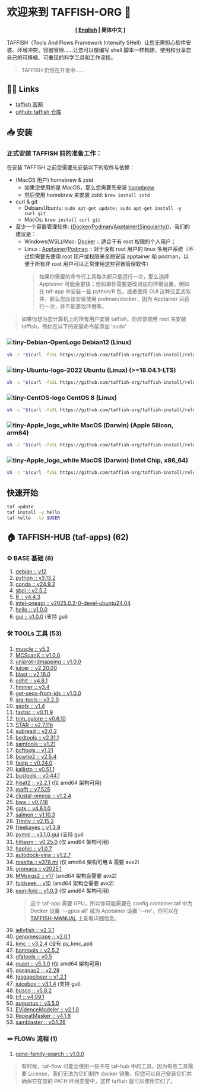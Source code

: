 # 欢迎来到 TAFFISH-ORG 👋

<p align="center"><strong>[ <a href="./README.md">English</a> | 简体中文 ]</strong></p>

TAFFISH（Tools And Flows Framework Intensify SHell）让您无需担心软件安装、环境冲突、容器管理……让您可以像编写 shell 脚本一样构建、使用和分享您自己的可移植、可重现的科学工具和工作流程。
> TAFFISH 仍然在开发中……



## ⛓️‍💥 Links
- [taffish 官网](https://taffish.com)
- [github: taffish 仓库](https://github.com/taffish-org/taffish-hub)



## 📥 安装

### 正式安装 TAFFISH 前的准备工作：
在安装 TAFFISH 之前您需要先安装以下的软件与依赖：
- (MacOS 用户) homebrew & zstd
  - 如果您使用的是 MacOS，那么您需要先安装 [homebrew](https://brew.sh/zh-cn/)
  - 然后使用 homebrew 来安装 zstd: `brew install zstd`
- curl & git
  - Debian/Ubuntu: `sudo apt-get update; sudo apt-get install -y curl git`
  - MacOs: `brew install curl git`
- 至少一个容器管理软件: ([Docker](https://www.docker.com/)/[Podman](https://podman.io/)/[Apptainer(Singularity)](https://apptainer.org/index.html))，我们的建议是：
  - Windows(WSL)/Mac: [Docker](https://www.docker.com/) :: 适合于有 root 权限的个人用户；
  - Linux : [Apptainer](https://apptainer.org/index.html)/[Podman](https://podman.io/) :: 对于没有 root 用户的 linux 多用户系统（不过您需要先使用 root 用户或权限来全局安装 apptainer 和 podman，以便于所有非 root 用户可以正常使用这些容器管理软件）
    > 如果你需要的命令行工具每次都只是运行一次，那么选择 Apptainer 可能会更快；但如果你需要更改对应的环境设置，例如在 taf-app 中安装一些 python/R 包，或者使用 GUI 这种交互式软件，那么您应该安装使用 podman/docker，因为 Apptainer 只运行一次，并不能更改环境等。

> 如果你想为您计算机上的所有用户安装 taffish，你应该使用 root 来安装 taffish，例如在以下的安装命令前添加 'sudo'

### ![tiny-Debian-OpenLogo](https://github.com/user-attachments/assets/fc2e8de9-fbfc-4675-8d37-5181474be5b3) Debian12 (Linux)

```bash
sh -c "$(curl -fsSL https://github.com/taffish-org/taffish-install/releases/download/latest/install-taffish-debian12-amd64-beta.sh)" -n
```

### ![tiny-Ubuntu-logo-2022](https://github.com/user-attachments/assets/fcdbcd66-0fe8-42a9-bf44-714c24d0fbdf) Ubuntu (Linux) (>=18.04.1-LTS)

```bash
sh -c "$(curl -fsSL https://github.com/taffish-org/taffish-install/releases/download/latest/install-taffish-ubuntu-amd64-beta.sh)" -n
```

### ![tiny-CentOS-logo](https://github.com/user-attachments/assets/676ffdc2-2f42-4fe1-b6b7-334b84b155f3) CentOS 8 (Linux)

```bash
sh -c "$(curl -fsSL https://github.com/taffish-org/taffish-install/releases/download/latest/install-taffish-centos8-amd64-beta.sh)" -n
```

### ![tiny-Apple_logo_white](https://github.com/user-attachments/assets/36d1ec28-1577-4cd0-a10a-cdaf08952771) MacOS (Darwin) (Apple Silicon, arm64)

```bash
sh -c "$(curl -fsSL https://github.com/taffish-org/taffish-install/releases/download/latest/install-taffish-darwin-arm64-beta.sh)" -n
```

### ![tiny-Apple_logo_white](https://github.com/user-attachments/assets/36d1ec28-1577-4cd0-a10a-cdaf08952771) MacOS (Darwin) (Intel Chip, x86_64)

```bash
sh -c "$(curl -fsSL https://github.com/taffish-org/taffish-install/releases/download/latest/install-taffish-darwin-amd64-beta.sh)" -n
```



## 快速开始

```bash
taf update
taf install -y hello
taf-hello --to $USER
```



## 🏠 TAFFISH-HUB (taf-apps) (62)

### ⚙️ BASE 基础 (8)
1. [debian :: v12](https://github.com/taffish-org/debian)
2. [python :: v3.13.2](https://github.com/taffish-org/python)
3. [conda :: v24.9.2](https://github.com/taffish-org/conda)
4. [sbcl :: v2.5.2](https://github.com/taffish-org/sbcl)
5. [R :: v4.4.3](https://github.com/taffish-org/R)
6. [intel-oneapi :: v2025.0.2-0-devel-ubuntu24.04](https://github.com/taffish-org/intel-oneapi)
7. [hello :: v1.0.0](https://github.com/taffish-org/hello)
8. [gui :: v1.0.0](https://github.com/taffish-org/gui) (支持 gui)

### 🛠️ TOOLs 工具 (53)
1. [muscle :: v5.3](https://github.com/taffish-org/muscle)
2. [MCScanX :: v1.0.0](https://github.com/taffish-org/MCScanX)
3. [uniprot-idmapping :: v1.0.0](https://github.com/taffish-org/uniprot-idmapping)
4. [juicer :: v2.20.00](https://github.com/taffish-org/juicer)
5. [blast :: v2.16.0](https://github.com/taffish-org/blast)
6. [cdhit :: v4.8.1](https://github.com/taffish-org/cdhit)
7. [hmmer :: v3.4](https://github.com/taffish-org/hmmer)
8. [get-seqs-from-ids :: v1.0.0](https://github.com/taffish-org/get-seqs-from-ids)
9. [sra-tools :: v3.2.0](https://github.com/taffish-org/sra-tools)
10. [seqtk :: v1.4](https://github.com/taffish-org/seqtk)
11. [fastqc :: v0.11.9](https://github.com/taffish-org/fastqc)
12. [trim_galore :: v0.6.10](https://github.com/taffish-org/trim_galore)
13. [STAR :: v2.7.11b](https://github.com/taffish-org/STAR)
14. [subread :: v2.0.2](https://github.com/taffish-org/subread)
15. [bedtools :: v2.31.1](https://github.com/taffish-org/bedtools)
16. [samtools :: v1.21](https://github.com/taffish-org/samtools)
17. [bcftools :: v1.21](https://github.com/taffish-org/bcftools)
18. [bowtie2 :: v2.5.4](https://github.com/taffish-org/bowtie2)
19. [fastp :: v0.24.0](https://github.com/taffish-org/fastp)
20. [kallisto :: v0.51.1](https://github.com/taffish-org/kallisto)
21. [bustools :: v0.44.1](https://github.com/taffish-org/bustools)
22. [hisat2 :: v2.2.1](https://github.com/taffish-org/hisat2) (仅 amd64 架构可用)
23. [mafft :: v7.525](https://github.com/taffish-org/mafft)
24. [clustal-omega :: v1.2.4](https://github.com/taffish-org/clustal-omega)
25. [bwa :: v0.7.18](https://github.com/taffish-org/bwa)
26. [gatk :: v4.6.1.0](https://github.com/taffish-org/gatk)
27. [salmon :: v1.10.3](https://github.com/taffish-org/salmon)
28. [Trinity :: v2.15.2](https://github.com/taffish-org/Trinity)
29. [freebayes :: v1.3.9](https://github.com/taffish-org/freebayes)
30. [pymol :: v3.1.0.gui](https://github.com/taffish-org/pymol) (支持 gui)
31. [hifiasm :: v0.25.0](https://github.com/taffish-org/hifiasm) (仅 amd64 架构可用)
32. [haphic :: v1.0.7](https://github.com/taffish-org/haphic)
33. [autodock-vina :: v1.2.7](https://github.com/taffish-org/autodock-vina)
34. [rosetta :: v378.ml](https://github.com/taffish-org/rosetta) (仅 amd64 架构可用 & 需要 avx2)
35. [gromacs :: v2025.1](https://github.com/taffish-org/gromacs)
36. [MMseqs2 :: v17](https://github.com/taffish-org/MMseqs2) (amd64 架构会需要 avx2)
37. [foldseek :: v10](https://github.com/taffish-org/foldseek) (amd64 架构会需要 avx2)
38. [esm-fold :: v1.0.3](https://github.com/taffish-org/esm-fold) (仅 amd64 架构可用)
    > 这个 taf-app 需要 GPU，所以你可能需要在 config.container.taf 中为 Docker 设置 '--gpus all' 或为 Apptainer 设置 '--nv'，你可以在 [TAFFISH-MANUAL](https://taffish.com/docs.html) 上查看详细信息。
39. [jellyfish :: v2.3.1](https://github.com/taffish-org/jellyfish)
40. [genomescope :: v2.0.1](https://github.com/taffish-org/genomescope)
41. [kmc :: v3.2.4](https://github.com/taffish-org/kmc) (没有 py_kmc_api)
42. [bamtools :: v2.5.2](https://github.com/taffish-org/bamtools)
43. [gfatools :: v0.5](https://github.com/taffish-org/gfatools)
44. [quast :: v5.3.0](https://github.com/taffish-org/quast) (仅 amd64 架构可用)
45. [minimap2 :: v2.29](https://github.com/taffish-org/minimap2)
46. [tgsgapcloser :: v1.2.1](https://github.com/taffish-org/tgsgapcloser)
47. [juicebox :: v3.1.4](https://github.com/taffish-org/juicebox) (支持 gui)
48. [busco :: v5.8.2](https://github.com/taffish-org/busco)
49. [trf :: v4.09.1](https://github.com/taffish-org/trf)
50. [augustus :: v3.5.0](https://github.com/taffish-org/augustus)
51. [EVidenceModeler :: v2.1.0](https://github.com/taffish-org/EVidenceModeler)
52. [RepeatMasker :: v4.1.8](https://github.com/taffish-org/RepeatMasker)
53. [samblaster :: v0.1.26](https://github.com/taffish-org/samblaster)

### 🪢 FLOWs 流程 (1)
1. [gene-family-search :: v1.0.0](https://github.com/taffish-org/gene-family-search)

> 有时候，taf-flow 可能会使用一些不在 taf-hub 中的工具，因为有些工具需要 License，我们无法为它们制作 docker 镜像，但您可以自己安装它们并确保它在您的 PATH 环境变量中，这样 taffish 就可以使用它们了。
